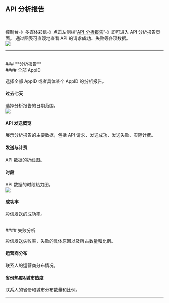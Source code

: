 ## API 分析报告

<br> 

控制台-》多媒体彩信-》点击左侧栏“[API 分析报告](https://www.mysubmail.com/console/mms/analysis)”-》即可进入 API 分析报告页面。
通过图表可直观地查看 API 的请求成功、失败等各项数据。
 <br>
 ![](https://libraries.mysubmail.com/public/99040a5a4bb73c0f8ab0495dae84a27f/images/63e38c35125fd7d02cfa05776e39ac52.gif)
  <br>

------

<br>
### **分析报告**
<br>
#### 全部 AppID

选择全部 AppID 或者具体某个 AppID 的分析报告。
<br>
#### 过去七天

选择分析报告的日期范围。
<br>
![](https://libraries.mysubmail.com/public/99040a5a4bb73c0f8ab0495dae84a27f/images/30a813957907193f66658c724b3cae49.png)
<br>
#### API 发送概览

展示分析报告的主要数据，包括 API 请求、发送成功、发送失败、实际计费。
<br>
#### 发送与计费

API 数据的折线图。
<br>
#### 时段

API 数据的时段热力图。
<br>
![](https://libraries.mysubmail.com/public/99040a5a4bb73c0f8ab0495dae84a27f/images/ae16c78d0df993f6b3703bb092a15745.png)
<br>
#### 成功率

彩信发送的成功率。

<br>
#### 失败分析

彩信发送失败率，失败的具体原因以及所占数量和比例。
<br>
#### 运营商分布

联系人的运营商分布情况。
<br>
#### 省份热度&amp;城市热度

联系人的省份和城市分布数量和比例。
<br>

------